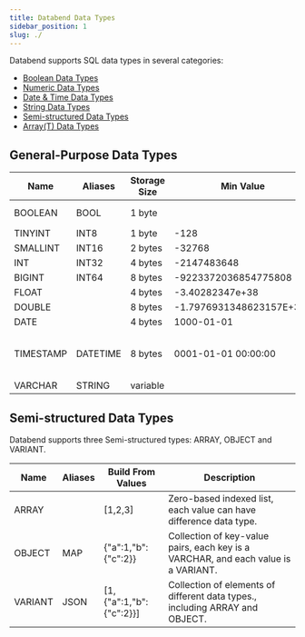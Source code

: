 ```yaml
---
title: Databend Data Types
sidebar_position: 1
slug: ./
---
```


Databend supports SQL data types in several categories:
* [Boolean Data Types](00-data-type-logical-types.md)
* [Numeric Data Types](10-data-type-numeric-types.md)
* [Date & Time Data Types](20-data-type-time-date-types.md)
* [String Data Types](30-data-type-string-types.md)
* [Semi-structured Data Types](40-data-type-semi-structured-types.md)
* [Array(T) Data Types](50-data-type-array-types.md)

## General-Purpose Data Types

| Name      |  Aliases     | Storage Size | Min Value                   | Max Value                       | Description 
|-----------|--------------| -------------| --------------------------- | ------------------------------- | -------
| BOOLEAN   |  BOOL        | 1 byte       |                             |                                 | Logical boolean (true/false)
| TINYINT   |  INT8        | 1 byte       |  -128                       |  127                            | 
| SMALLINT  |  INT16       | 2 bytes      |  -32768                     |  32767                          |
| INT       |  INT32       | 4 bytes      |  -2147483648                |  2147483647                     |
| BIGINT    |  INT64       | 8 bytes      |  -9223372036854775808       |  9223372036854775807            |
| FLOAT     |              | 4 bytes      |  -3.40282347e+38            | 3.40282347e+38                  |
| DOUBLE    |              | 8 bytes      |  -1.7976931348623157E+308   | 1.7976931348623157E+308         |
| DATE      |              | 4 bytes      |  1000-01-01                 | 9999-12-31                      | YYYY-MM-DD             
| TIMESTAMP |  DATETIME    | 8 bytes      |  0001-01-01 00:00:00        | 9999-12-31 23:59:59.999999 UTC  | YYYY-MM-DD hh:mm:ss[.fraction], up to microseconds (6 digits) precision
| VARCHAR   |  STRING      | variable     |                             |                                 | 



## Semi-structured Data Types

Databend supports three Semi-structured types: ARRAY, OBJECT and VARIANT.

| Name    |    Aliases   | Build From Values       | Description
|---------|--------------|-------------------------|----------------
| ARRAY   |              | [1,2,3]                 | Zero-based indexed list, each value can have difference data type.
| OBJECT  |  MAP         | {"a":1,"b":{"c":2}}     | Collection of key-value pairs, each key is a VARCHAR, and each value is a VARIANT.
| VARIANT |  JSON        | [1,{"a":1,"b":{"c":2}}] | Collection of elements of different data types., including ARRAY and OBJECT.
